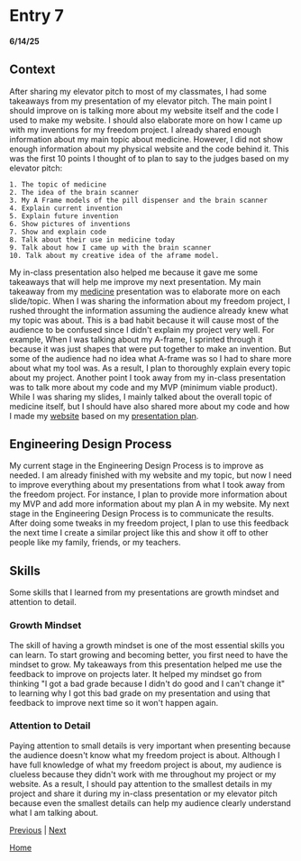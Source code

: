 # Entry 7
#### 6/14/25

## Context

After sharing my elevator pitch to most of my classmates, I had some takeaways from my presentation of my elevator pitch. The main point I should improve on is talking more about my website itself and the code I used to make my website. I should also elaborate more on how I came up with my inventions for my freedom project. I already shared enough information about my main topic about medicine. However, I did not show enough information about my physical website and the code behind it. This was the first 10 points I thought of to plan to say to the judges based on my elevator pitch:
```
1. The topic of medicine
2. The idea of the brain scanner
3. My A Frame models of the pill dispenser and the brain scanner
4. Explain current invention
5. Explain future invention
6. Show pictures of inventions
7. Show and explain code
8. Talk about their use in medicine today
9. Talk about how I came up with the brain scanner
10. Talk about my creative idea of the aframe model.
```
My in-class presentation also helped me because it gave me some takeaways that will help me improve my next presentation. My main takeaway from my [medicine](https://docs.google.com/presentation/d/1K3uT4nX3qnQb6nJr3vHw48lKqtXL5tSvXIFyzE1dKUw/edit) presentation was to elaborate more on each slide/topic. When I was sharing the information about my freedom project, I rushed throught the information assuming the audience already knew what my topic was about. This is a bad habit because it will cause most of the audience to be confused since I didn't explain my project very well. For example, When I was talking about my A-frame, I sprinted through it because it was just shapes that were put together to make an invention. But some of the audience had no idea what A-frame was so I had to share more about what my tool was. As a result, I plan to thoroughly explain every topic about my project. Another point I took away from my in-class presentation was to talk more about my code and my MVP (minimum viable product). While I was sharing my slides, I mainly talked about the overall topic of medicine itself, but I should have also shared more about my code and how I made my [website](https://mohameda4333.github.io/sep10-freedom-project/) based on my [presentation plan](https://github.com/mohameda4333/sep10-freedom-project/blob/main/prep/presentation.md).

## Engineering Design Process

My current stage in the Engineering Design Process is to improve as needed. I am already finished with my website and my topic, but now I need to improve everything about my presentations from what I took away from the freedom project. For instance, I plan to provide more information about my MVP and add more information about my plan A in my website. My next stage in the Engineering Design Process is to communicate the results. After doing some tweaks in my freedom project, I plan to use this feedback the next time I create a similar project like this and show it off to other people like my family, friends, or my teachers.

## Skills

Some skills that I learned from my presentations are growth mindset and attention to detail.

### Growth Mindset

The skill of having a growth mindset is one of the most essential skills you can learn. To start growing and becoming better, you first need to have the mindset to grow. My takeaways from this presentation helped me use the feedback to improve on projects later. It helped my mindset go from thinking "I got a bad grade because I didn't do good and I can't change it" to learning why I got this bad grade on my presentation and using that feedback to improve next time so it won't happen again. 

### Attention to Detail

Paying attention to small details is very important when presenting because the audience doesn't know what my freedom project is about. Although I have full knowledge of what my freedom project is about, my audience is clueless because they didn't work with me throughout my project or my website. As a result, I should pay attention to the smallest details in my project and share it during my in-class presentation or my elevator pitch because even the smallest details can help my audience clearly understand what I am talking about.













[Previous](entry06.md) | [Next](entry08.md)

[Home](../README.md)

